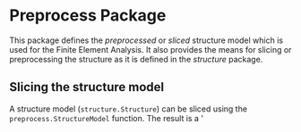 # Preprocess Package

This package defines the _preprocessed_ or _sliced_ structure model which is used for the Finite Element Analysis.
It also provides the means for slicing or preprocessing the structure as it is defined in the _structure_ package.

## Slicing the structure model

A structure model (`structure.Structure`) can be sliced using the `preprocess.StructureModel` function.
The result is a '
